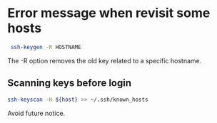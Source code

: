 # Error message when revisit some hosts

```bash
 ssh-keygen -R HOSTNAME
```

The -R option removes the old key related to a specific hostname.

## Scanning keys before login

```bash
ssh-keyscan -H ${host} >> ~/.ssh/known_hosts
```

Avoid future notice.